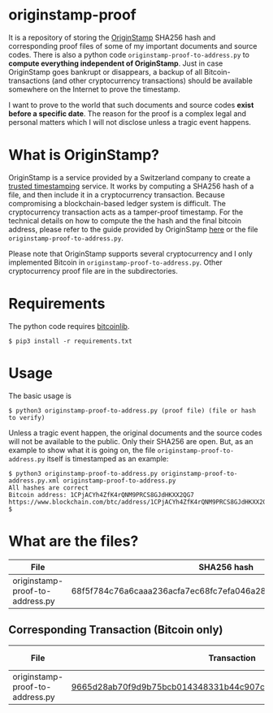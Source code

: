 # originstamp-proof

It is a repository of storing the [OriginStamp](https://originstamp.com/) SHA256 hash and corresponding proof files of some of my important documents and source codes. There is also a python code `originstamp-proof-to-address.py` to **compute everything independent of OriginStamp**. Just in case OriginStamp goes bankrupt or disappears, a backup of all Bitcoin-transactions  (and other cryptocurrency transactions) should be available somewhere on the Internet to prove the timestamp.

I want to prove to the world that such documents and source codes **exist before a specific date**. The reason for the proof is a complex legal and personal matters which I will not disclose unless a tragic event happens.

# What is OriginStamp?

OriginStamp is a service provided by a Switzerland company to create a [trusted timestamping](https://en.wikipedia.org/wiki/Trusted_timestamping) service. It works by computing a SHA256 hash of a file, and then include it in a cryptocurrency transaction. Because compromising a blockchain-based ledger system is difficult. The cryptocurrency transaction acts as a tamper-proof timestamp.  For the technical details on how to compute the the hash and the final bitcoin address, please refer to the guide provided by OriginStamp [here](https://docs.originstamp.com/guide/originstamp.html#preparation-of-digital-content) or the file `originstamp-proof-to-address.py`.

Please note that OriginStamp supports several cryptocurrency and I only implemented Bitcoin in `originstamp-proof-to-address.py`. Other cryptocurrency proof file are in the subdirectories.

# Requirements

The python code requires [bitcoinlib](https://pypi.org/project/bitcoinlib/).

```
$ pip3 install -r requirements.txt
```

# Usage

The basic usage is

```
$ python3 originstamp-proof-to-address.py (proof file) (file or hash to verify)
```

Unless a tragic event happen, the original documents and the source codes will not be available to the public. Only their SHA256 are open.
But, as an example to show what it is going on, the file `originstamp-proof-to-address.py` itself is timestamped as an example:

```
$ python3 originstamp-proof-to-address.py originstamp-proof-to-address.py.xml originstamp-proof-to-address.py
All hashes are correct
Bitcoin address: 1CPjACYh4ZfK4rQNM9PRCS8GJdHKXX2QG7
https://www.blockchain.com/btc/address/1CPjACYh4ZfK4rQNM9PRCS8GJdHKXX2QG7
$ 
```

# What are the files?

| File | SHA256 hash |
| --- | --- | 
| originstamp-proof-to-address.py | 68f5f784c76a6caaa236acfa7ec68fc7efa046a28dc82e8cd6acd5b0a04d80cd | 

## Corresponding Transaction (Bitcoin only)

| File | Transaction | Timestamp (UTC) |
| --- | --- | --- | 
| originstamp-proof-to-address.py | [9665d28ab70f9d9b75bcb014348331b44c907c91a225f316205d390b1890ff3e](https://www.blockchain.com/btc/tx/9665d28ab70f9d9b75bcb014348331b44c907c91a225f316205d390b1890ff3e) | 2020-03-18 00:00  |
